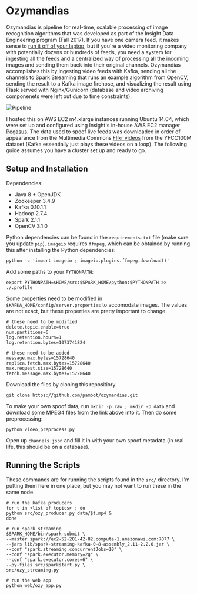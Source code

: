 # Ozymandias
Ozymandias is pipeline for real-time, scalable processing of image recognition algorithms that was developed as part of the Insight Data Engineering program (Fall 2017). If you have one camera feed, it makes sense to [run it off of your laptop](https://blog.miguelgrinberg.com/post/video-streaming-with-flask), but if you're a video monitoring company with potentially dozens or hundreds of feeds, you need a system for ingesting all the feeds and a centralized way of processing all the incoming images and sending them back into their original channels. Ozymandias accomplishes this by ingesting video feeds with Kafka, sending all the channels to Spark Streaming that runs an example algorithm from OpenCV, sending the result to a Kafka image firehose, and visualizing the result using Flask served with Nginx/Gunicorn (database and video archiving componenets were left out due to time constraints).

![Pipeline](https://github.com/pambot/ozymandias/blob/master/pipeline.png)

I hosted this on AWS EC2 m4.xlarge instances running Ubuntu 14.04, which were set up and configured using Insight's in-house AWS EC2 manager [Pegasus](https://github.com/InsightDataScience/pegasus). The data used to spoof live feeds was downloaded in order of appearance from the Multimedia Commons [Flikr videos](http://multimedia-commons.s3-website-us-west-2.amazonaws.com/?prefix=data/videos/mp4/) from the YFCC100M dataset (Kafka essentially just plays these videos on a loop). The following guide assumes you have a cluster set up and ready to go.

## Setup and Installation
Dependencies:
* Java 8 + OpenJDK
* Zookeeper 3.4.9
* Kafka 0.10.1.1
* Hadoop 2.7.4
* Spark 2.1.1
* OpenCV 3.1.0

Python dependencies can be found in the `requirements.txt` file (make sure you update `pip`). `imageio` requires `ffmpeg`, which can be obtained by running this after installing the Python dependencies:

    python -c 'import imageio ; imageio.plugins.ffmpeg.download()'

Add some paths to your `PYTHONPATH`:

    export PYTHONPATH=$HOME/src:$SPARK_HOME/python:$PYTHONPATH >> ./.profile

Some properties need to be modified in `$KAFKA_HOME/config/server.properties` to accomodate images. The values are not exact, but these properties are pretty important to change.

    # these need to be modified
    delete.topic.enable=true
    num.partitions=6
    log.retention.hours=1
    log.retention.bytes=1073741824
    
    # these need to be added
    message.max.bytes=15728640
    replica.fetch.max.bytes=15728640
    max.request.size=15728640
    fetch.message.max.bytes=15728640

Download the files by cloning this repositiory.

    git clone https://github.com/pambot/ozymandias.git

To make your own spoof data, run `mkdir -p raw ; mkdir -p data` and download some MPEG4 files from the link above into it. Then do some preprocessing:

    python video_preprocess.py

Open up `channels.json` and fill it in with your own spoof metadata (in real life, this should be on a database).

## Running the Scripts
These commands are for running the scripts found in the `src/` directory. I'm putting them here in one place, but you may not want to run these in the same node.

    # run the kafka producers
    for t in <list of topics> ; do
    python src/ozy_producer.py data/$t.mp4 &
    done
    
    # run spark streaming
    $SPARK_HOME/bin/spark-submit \
    --master spark://ec2-52-201-42-82.compute-1.amazonaws.com:7077 \
    --jars lib/spark-streaming-kafka-0-8-assembly_2.11-2.2.0.jar \
    --conf "spark.streaming.concurrentJobs=10" \
    --conf "spark.executor.memory=2g" \
    --conf "spark.executor.cores=6" \
    --py-files src/sparkstart.py \
    src/ozy_streaming.py
    
    # run the web app
    python web/ozy_app.py

